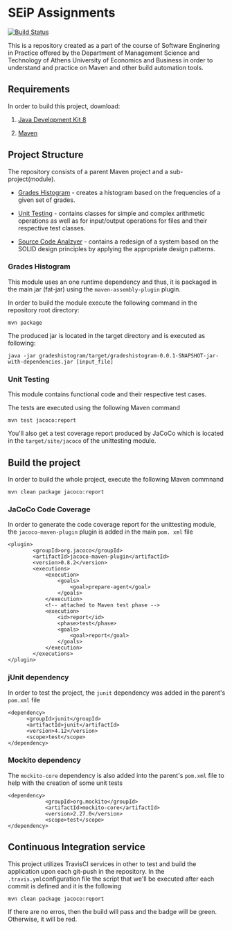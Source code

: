 # SEiP Assignments
[![Build Status](https://travis-ci.com/Elviraant/seip-assignments-2020.svg?token=pzpqKfQedSgCeLFRqpFW&branch=master)](https://travis-ci.com/Elviraant/seip-assignments-2020)

This is a repository created as a part of the course of Software Enginering in Practice offered by the Department of Management Science and Technology of Athens University of Economics and Business in order to understand and practice on Maven and other build automation tools.

## Requirements
In order to build this project, download:

1) [Java Development Kit 8](https://www.oracle.com/java/technologies/javase-jdk8-downloads.html)

2) [Maven](https://maven.apache.org/download.cgi)

## Project Structure
The repository consists of a parent Maven project and a sub-project(module).

* [Grades Histogram](gradeshistogram) - creates a histogram based on the frequencies of a given set of grades.

* [Unit Testing](unittesting) - contains classes for simple and complex arithmetic operations as well as for input/output operations for files and their respective test classes.
 
* [Source Code Analzyer](sourcecodeanalyzer) - contains a redesign of a system based on the SOLID design principles by applying the appropriate design patterns.
### Grades Histogram
This module uses an one runtime dependency and thus, it is packaged in the main jar (fat-jar) using the ```maven-assembly-plugin``` plugin.

In order to build the module execute the following command in the repository root directory:
```
mvn package
```

The produced jar is located in the target directory and is executed as following:
```
java -jar gradeshistogram/target/gradeshistogram-0.0.1-SNAPSHOT-jar-with-dependencies.jar [input_file]
```
### Unit Testing
This module contains functional code and their respective test cases.

The tests are executed using the following Maven command
```
mvn test jacoco:report
```

You'll also get a test coverage report produced by JaCoCo which is located in the ``` target/site/jacoco ``` of the unittesting module.  

## Build the project

In order to build the whole project, execute the following Maven commnand
```
mvn clean package jacoco:report
```

### JaCoCo Code Coverage
In order to generate the code coverage report for the unittesting module, the ```jacoco-maven-plugin``` plugin is added in the main ``` pom. xml ``` file

```
<plugin>
        <groupId>org.jacoco</groupId>
		<artifactId>jacoco-maven-plugin</artifactId>
		<version>0.8.2</version>
		<executions>
			<execution>
				<goals>
					<goal>prepare-agent</goal>
				</goals>
			</execution>
			<!-- attached to Maven test phase -->
			<execution>
				<id>report</id>
				<phase>test</phase>
				<goals>
					<goal>report</goal>
				</goals>
			</execution>
		</executions>
</plugin>
```
### jUnit dependency

In order to test the project, the ``` junit ``` dependency was added in the parent's ``` pom.xml ``` file

```
<dependency>
      <groupId>junit</groupId>
      <artifactId>junit</artifactId>
      <version>4.12</version>
      <scope>test</scope>
</dependency>
```

### Mockito dependency
The ``` mockito-core ``` dependency is also added into the parent's ``` pom.xml ``` file to help with the creation of some unit tests


```
<dependency>
            <groupId>org.mockito</groupId>
            <artifactId>mockito-core</artifactId>
            <version>2.27.0</version>
            <scope>test</scope>
</dependency>
```

## Continuous Integration service
This project utilizes TravisCI services in other to test and build the application upon each git-push in the repository. In the ``` .travis.yml ```configuration file the script that we'll be executed after each commit is defined and it is the following
``` 
mvn clean package jacoco:report
```
If there are no erros, then the build will pass and the badge will be green. Otherwise, it will be red.
